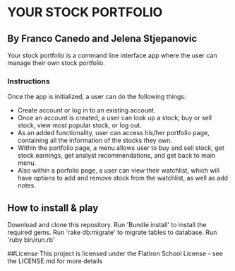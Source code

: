 # YOUR STOCK PORTFOLIO
## By Franco Canedo and Jelena Stjepanovic

  Your stock portfolio is a command line interface app where the user can manage their own stock portfolio.

  ### Instructions
  Once the app is initialized, a user can do the following things:
  - Create account or log in to an existing account.
  - Once an account is created, a user can look up a stock, buy or sell stock, view most popular stock, or log out. 
  - As an added functionality, user can access his/her portfolio page, containing all the information of the stocks they own. 
  - Within the portfolio page, a menu allows user to buy and sell stock, get stock earnings, get analyst recommendations, and get back to main menu. 
  - Also within a porfolio page, a user can view their watchlist, which will have options to add and remove stock from the watchlist, as well as add notes. 

  ## How to install & play
Download and clone this repository.
Run 'Bundle install' to install the required gems.
Run 'rake db:migrate' to migrate tables to database. 
Run 'ruby  bin/run.rb'

##License
This project is licensed under the Flatiron School License - see the LICENSE.md for more details









